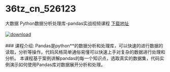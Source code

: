 # 36tz_cn_526123
大数据 Python数据分析处理库-pandas实战视频课程
[下载地址](http://www.36tz.cn/article/526123 "下载地址")
<br/></br>[![download](http://36tz.cn/muke_img/2019_08_2-300x168.png "下载地址")](http://www.36tz.cn/article/526123 "下载地址")
<br/></br>### 课程介绍:
Pandas是python**的数据分析和处理库，可以快速的进行数据的读取，分析等操作。代码风格简单通俗易懂可以快速上手对复杂的数据进行处理和分析。
本课程基于案例讲解pandas的每一个知识点，选取真实的数据集，代码实例演示如何使用Pandas库对数据展开分析和处理。



